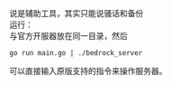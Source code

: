 说是辅助工具，其实只能说骚话和备份  
运行：  
与官方开服器放在同一目录，然后  
```
go run main.go | ./bedrock_server
```
可以直接输入原版支持的指令来操作服务器。  